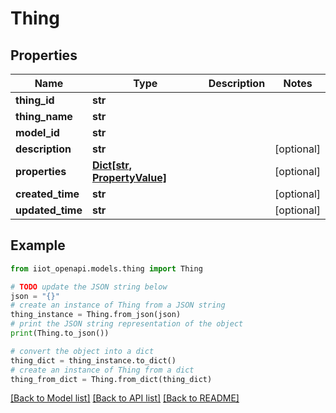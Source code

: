 # Thing


## Properties

Name | Type | Description | Notes
------------ | ------------- | ------------- | -------------
**thing_id** | **str** |  | 
**thing_name** | **str** |  | 
**model_id** | **str** |  | 
**description** | **str** |  | [optional] 
**properties** | [**Dict[str, PropertyValue]**](PropertyValue.md) |  | [optional] 
**created_time** | **str** |  | [optional] 
**updated_time** | **str** |  | [optional] 

## Example

```python
from iiot_openapi.models.thing import Thing

# TODO update the JSON string below
json = "{}"
# create an instance of Thing from a JSON string
thing_instance = Thing.from_json(json)
# print the JSON string representation of the object
print(Thing.to_json())

# convert the object into a dict
thing_dict = thing_instance.to_dict()
# create an instance of Thing from a dict
thing_from_dict = Thing.from_dict(thing_dict)
```
[[Back to Model list]](../README.md#documentation-for-models) [[Back to API list]](../README.md#documentation-for-api-endpoints) [[Back to README]](../README.md)


